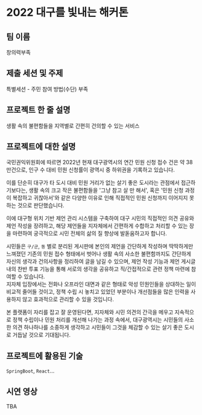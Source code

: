# 2022 대구를 빛내는 해커톤 

## 팀 이름
창의력부족

## 제출 세션 및 주제
특별세션 - 주민 참여 방법(수단) 부족

## 프로젝트 한 줄 설명
생활 속의 불편함들을 지역별로 간편히 건의할 수 있는 서비스

## 프로젝트에 대한 설명
국민권익위원회에 따르면 2022년 현재 대구광역시의 연간 민원 신청 접수 건은 약 38만건으로, 인구 수 대비 민원 신청률이 광역시 중 하위권을 기록하고 있습니다.  
  
이를 단순히 대구가 타 도시 대비 민원 거리가 없는 살기 좋은 도시라는 관점에서 접근하기보다는, 생활 속의 크고 작은 불편함들을 '그냥 참고 살 만 해서', 혹은 '민원 신청 과정이 복잡하고 귀찮아서'와 같은 다양한 이유로 인해 직접적인 민원 신청까지 이어지지 못하는 것으로 판단했습니다.  
  
이에 대구형 위치 기반 제언 관리 시스템을 구축하여 대구 시민의 직접적인 의견 공유와 제언 작성을 장려하고, 해당 제언들을 지자체에서 간편하게 수합하고 처리할 수 있는 장을 마련하여 궁극적으로 시민 전체의 삶의 질 향상에 발돋움하고자 합니다.  
  
시민들은 `구/군`, `동` 별로 분리된 게시판에 본인의 제언을 간단하게 작성하며 딱딱하게만 느껴졌던 기존의 민원 접수 형태에서 벗어나 생활 속의 사소한 불편함까지도 간단하게 자신의 생각과 건의사항을 정리하여 글을 남길 수 있으며, 제언 작성 기능과 제언 게시글 내의 찬반 투표 기능을 통해 서로의 생각을 공유하고 직/간접적으로 관련 정책 마련에 참여할 수 있습니다.  
지자체 입장에서는 전화나 오프라인 대면과 같은 형태로 악성 민원인들을 상대하는 일이 비교적 줄어들 것이고, 정책 수립 시 놓치고 있었던 부분이나 개선점들을 많은 인력을 사용하지 않고 효과적으로 관리할 수 있을 것입니다.  
  
본 플랫폼이 자리를 잡고 잘 운영된다면, 지자체와 시민 의견의 간극을 메우고 지속적으로 정책 수립이나 민원 처리를 개선해 나가는 과정 속에서, 대구광역시는 시민들의 사소한 의견 하나하나를 소중하게 생각하고 시민들이 그것을 체감할 수 있는 살기 좋은 도시로 거듭날 것으로 기대됩니다.

## 프로젝트에 활용된 기술
`SpringBoot`, `React`...

## 시연 영상
TBA
